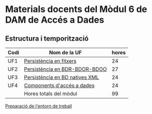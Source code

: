 # Materials docents del Mòdul 6 de DAM de Accés a Dades

## Estructura i temporització

| Codi | Nom de la UF  | hores|
| ---- | --------------------------------- | --------- |
| UF1  | [Persistència en fitxers](uf1/home.md) | 24          |
| UF2  | [Persistència en BDR-BDOR-BDOO](uf2/home.md)  | 27          |
| UF3  | [Persistència en BD natives XML](uf3/home.md)  | 24          |
| UF4  | [Components d'accés a dades](uf4/home.md) | 24          |
|      | Hores totals del mòdul  | 99         |

[Preparació de l'entorn de treball](entorn_treball.md)
